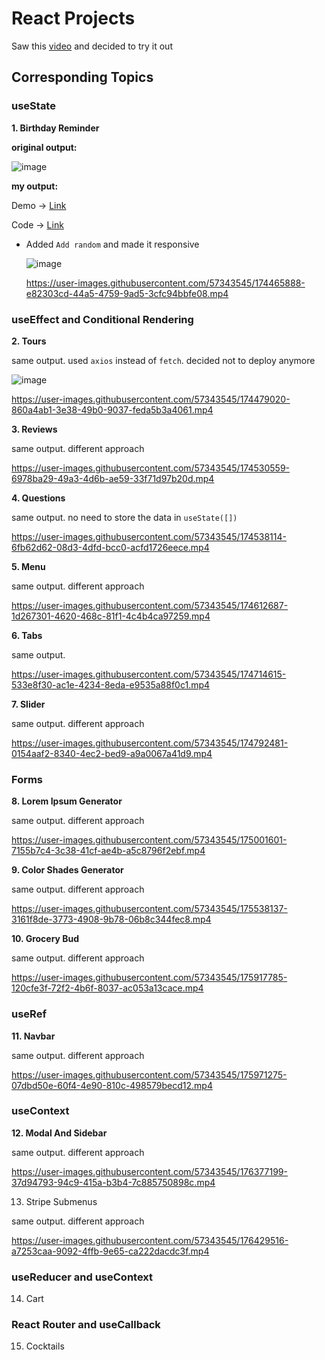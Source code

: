 # React Projects

Saw this [video](https://youtu.be/a_7Z7C_JCyo) and decided to try it out

## Corresponding Topics

### useState

**1. Birthday Reminder**

**original output:**

![image](https://user-images.githubusercontent.com/57343545/174465793-2b8e14b5-2771-40ee-b0aa-8799c80fe4ad.png)

**my output:**

Demo → [Link](https://birthday-reminder-plskz.vercel.app)

Code → [Link](https://github.com/plskz/react-projects/tree/sol/01-birthday-reminder/setup)

- Added `Add random` and made it responsive

  ![image](https://user-images.githubusercontent.com/57343545/174465803-941d5d11-eccd-4007-a658-4eb093fc855d.png)

  https://user-images.githubusercontent.com/57343545/174465888-e82303cd-44a5-4759-9ad5-3cfc94bbfe08.mp4

### useEffect and Conditional Rendering

**2. Tours**

same output. used `axios` instead of `fetch`. decided not to deploy anymore

![image](https://user-images.githubusercontent.com/57343545/174477156-bb8b32be-737d-4268-b2ac-62887d7cab5f.png)

https://user-images.githubusercontent.com/57343545/174479020-860a4ab1-3e38-49b0-9037-feda5b3a4061.mp4

**3. Reviews**

same output. different approach

https://user-images.githubusercontent.com/57343545/174530559-6978ba29-49a3-4d6b-ae59-33f71d97b20d.mp4

**4. Questions**

same output. no need to store the data in `useState([])`

https://user-images.githubusercontent.com/57343545/174538114-6fb62d62-08d3-4dfd-bcc0-acfd1726eece.mp4

**5. Menu**

same output. different approach

https://user-images.githubusercontent.com/57343545/174612687-1d267301-4620-468c-81f1-4c4b4ca97259.mp4

**6. Tabs**

same output.

https://user-images.githubusercontent.com/57343545/174714615-533e8f30-ac1e-4234-8eda-e9535a88f0c1.mp4

**7. Slider**

same output. different approach

https://user-images.githubusercontent.com/57343545/174792481-0154aaf2-8340-4ec2-bed9-a9a0067a41d9.mp4

### Forms

**8. Lorem Ipsum Generator**

same output. different approach

https://user-images.githubusercontent.com/57343545/175001601-7155b7c4-3c38-41cf-ae4b-a5c8796f2ebf.mp4

**9. Color Shades Generator**

same output. different approach

https://user-images.githubusercontent.com/57343545/175538137-3161f8de-3773-4908-9b78-06b8c344fec8.mp4

**10. Grocery Bud**

same output. different approach

https://user-images.githubusercontent.com/57343545/175917785-120cfe3f-72f2-4b6f-8037-ac053a13cace.mp4

### useRef

**11. Navbar**

same output. different approach

https://user-images.githubusercontent.com/57343545/175971275-07dbd50e-60f4-4e90-810c-498579becd12.mp4

### useContext

**12. Modal And Sidebar**

same output. different approach

https://user-images.githubusercontent.com/57343545/176377199-37d94793-94c9-415a-b3b4-7c885750898c.mp4

13. Stripe Submenus

same output. different approach

https://user-images.githubusercontent.com/57343545/176429516-a7253caa-9092-4ffb-9e65-ca222dacdc3f.mp4

### useReducer and useContext

14. Cart

### React Router and useCallback

15. Cocktails
